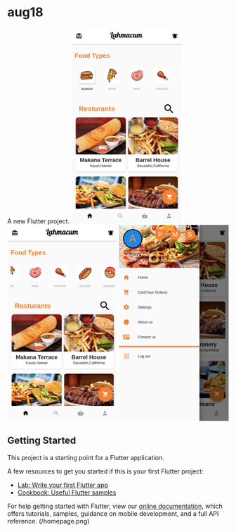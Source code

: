 # aug18

A new Flutter project.
<img src="https://github.com/RoyalAbhishek246/Assignment_August18/blob/master/homepage.png" width="250">
<img src="https://github.com/RoyalAbhishek246/Assignment_August18/blob/master/homepage2.png" width="250">
<img src="https://github.com/RoyalAbhishek246/Assignment_August18/blob/master/drawer.png" width="250">

## Getting Started

This project is a starting point for a Flutter application.

A few resources to get you started if this is your first Flutter project:

- [Lab: Write your first Flutter app](https://flutter.dev/docs/get-started/codelab)
- [Cookbook: Useful Flutter samples](https://flutter.dev/docs/cookbook)

For help getting started with Flutter, view our
[online documentation](https://flutter.dev/docs), which offers tutorials,
samples, guidance on mobile development, and a full API reference.
(/homepage.png)
